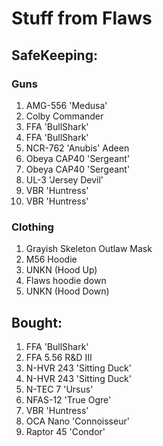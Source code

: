 # Stuff from Flaws

## SafeKeeping: 

### Guns

<ol>
<li>AMG-556 'Medusa'  </li>
<li>Colby Commander  </li>
<li>FFA 'BullShark'  </li>
<li>FFA 'BullShark'  </li>
<li>NCR-762 'Anubis' Adeen  </li>
<li>Obeya CAP40 'Sergeant'  </li>
<li>Obeya CAP40 'Sergeant'  </li>
<li>UL-3 'Jersey Devil'  </li>
<li>VBR 'Huntress'  </li>
<li>VBR 'Huntress'  </li>
</ol> 

### Clothing

<ol>
<li>Grayish Skeleton Outlaw Mask</li>
<li>M56 Hoodie</li>
<li>UNKN (Hood Up)</li>
<li>Flaws hoodie down</li>
<li>UNKN (Hood Down)</li>
</ol>

## Bought: 

<ol>
<li>FFA 'BullShark'</li>
<li>FFA 5.56 R&D III</li>
<li>N-HVR 243 'Sitting Duck'  </li>
<li>N-HVR 243 'Sitting Duck'</li>
<li>N-TEC 7 'Ursus'  </li>
<li>NFAS-12 'True Ogre'  </li>
<li>VBR 'Huntress' </li>
<li>OCA Nano 'Connoisseur'  </li>
<li>Raptor 45 'Condor' </li>
</ol>

